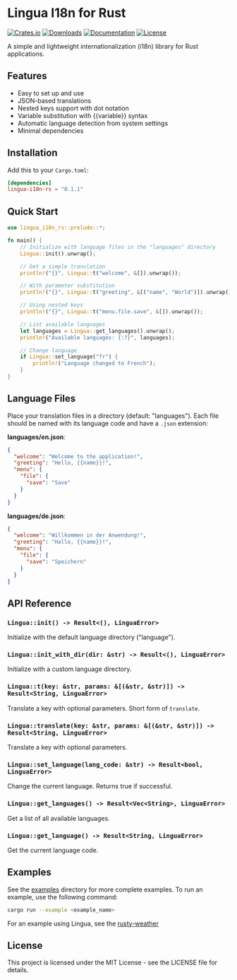 # Lingua I18n for Rust

[![Crates.io](https://img.shields.io/crates/v/lingua-i18n-rs.svg)](https://crates.io/crates/lingua-i18n-rs)
[![Downloads](https://img.shields.io/crates/d/lingua-i18n-rs.svg)](https://crates.io/crates/lingua-i18n-rs)
[![Documentation](https://docs.rs/lingua-i18n-rs/badge.svg)](https://docs.rs/lingua-i18n-rs)
[![License](https://img.shields.io/crates/l/lingua-i18n-rs.svg)](https://github.com/Karnes-Development/lingua-i18n-rs/blob/main/LICENSE)

A simple and lightweight internationalization (i18n) library for Rust applications.

## Features

- Easy to set up and use
- JSON-based translations
- Nested keys support with dot notation
- Variable substitution with {{variable}} syntax
- Automatic language detection from system settings
- Minimal dependencies

## Installation

Add this to your `Cargo.toml`:

```toml
[dependencies]
lingua-i18n-rs = "0.1.1"
```

## Quick Start

```rust
use lingua_i18n_rs::prelude::*;

fn main() {
    // Initialize with language files in the "languages" directory
    Lingua::init().unwrap();

    // Get a simple translation
    println!("{}", Lingua::t("welcome", &[]).unwrap());

    // With parameter substitution
    println!("{}", Lingua::t("greeting", &[("name", "World")]).unwrap());

    // Using nested keys
    println!("{}", Lingua::t("menu.file.save", &[]).unwrap());

    // List available languages
    let languages = Lingua::get_languages().unwrap();
    println!("Available languages: {:?}", languages);

    // Change language
    if Lingua::set_language("fr") {
        println!("Language changed to French");
    }
}
```

## Language Files

Place your translation files in a directory (default: "languages"). Each file should be named with its language code and have a `.json` extension:

**languages/en.json**:
```json
{
  "welcome": "Welcome to the application!",
  "greeting": "Hello, {{name}}!",
  "menu": {
    "file": {
      "save": "Save"
    }
  }
}
```

**languages/de.json**:
```json
{
  "welcome": "Willkommen in der Anwendung!",
  "greeting": "Hallo, {{name}}!",
  "menu": {
    "file": {
      "save": "Speichern"
    }
  }
}
```

## API Reference

### `Lingua::init() -> Result<(), LinguaError>`
Initialize with the default language directory ("language").

### `Lingua::init_with_dir(dir: &str) -> Result<(), LinguaError>`
Initialize with a custom language directory.

### `Lingua::t(key: &str, params: &[(&str, &str)]) -> Result<String, LinguaError>`
Translate a key with optional parameters. Short form of `translate`.

### `Lingua::translate(key: &str, params: &[(&str, &str)]) -> Result<String, LinguaError>`
Translate a key with optional parameters.

### `Lingua::set_language(lang_code: &str) -> Result<bool, LinguaError>`
Change the current language. Returns true if successful.

### `Lingua::get_languages() -> Result<Vec<String>, LinguaError>`
Get a list of all available languages.

### `Lingua::get_language() -> Result<String, LinguaError>`
Get the current language code.

## Examples

See the [examples](examples/) directory for more complete examples. To run an example, use the following command:

```sh
cargo run --example <example_name>
```

For an example using Lingua, see the [rusty-weather](https://github.com/KarnesTH/rusty-weather)

## License

This project is licensed under the MIT License - see the LICENSE file for details.
